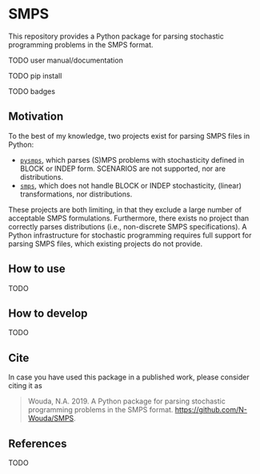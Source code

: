 # SMPS

This repository provides a Python package for parsing stochastic programming 
problems in the SMPS format.

TODO user manual/documentation

TODO pip install

TODO badges

## Motivation

To the best of my knowledge, two projects exist for parsing SMPS files in 
Python:

- [`pysmps`](https://github.com/jmaerte/pysmps), which parses (S)MPS
  problems with stochasticity defined in BLOCK or INDEP form. SCENARIOS are not
  supported, nor are distributions.
- [`smps`](https://github.com/robin-vjc/smps), which does not handle BLOCK or 
  INDEP stochasticity, (linear) transformations, nor distributions.
  
These projects are both limiting, in that they exclude a large number of 
acceptable SMPS formulations. Furthermore, there exists no project than 
correctly parses distributions (i.e., non-discrete SMPS specifications). A 
Python infrastructure for stochastic programming requires full support for
parsing SMPS files, which existing projects do not provide.

## How to use

TODO

## How to develop

TODO

## Cite

In case you have used this package in a published work, please consider citing it as

> Wouda, N.A. 2019. A Python package for parsing stochastic programming problems
> in the SMPS format. https://github.com/N-Wouda/SMPS.

## References

TODO

